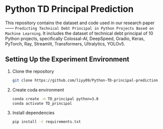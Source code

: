 # Python TD Principal Prediction

This repository contains the dataset and code used in our research paper —— `Predicting Technical Debt Principal in Python
Projects Based on Machine Learning`. It includes the dataset of technical debt principal of 10 Python projects, specifically Colossal-AI, DeepSpeed, Gradio, Keras, PyTorch, Ray, Streamlit, Transformers, Ultralytics, YOLOv5.

## Setting Up the Experiment Environment
1. Clone the repository
   ```bash
   git clone https://github.com/liyy09/Python-TD-principal-prediction

2. Create coda environment
   ```bash
   conda create -n TD_principal python=3.8
   conda activate TD_principal

3. Install dependencies
   ```bash
   pip install -r requirements.txt
   
